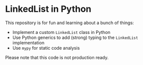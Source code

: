# LinkedList in Python

This repository is for fun and learning about a bunch of things:

- Implement a custom `LinkedList` class in Python
- Use Python generics to add (strong) typing to the `LinkedList` implementation
- Use `mypy` for static code analysis

Please note that this code is not production ready.
